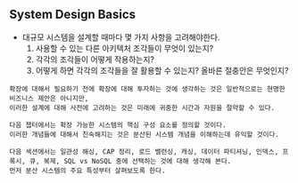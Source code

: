 ## System Design Basics
- 대규모 시스템을 설계할 때마다 몇 가지 사항을 고려해야한다.
    1. 사용할 수 있는 다른 아키텍처 조각들이 무엇이 있는지?
    2. 각각의 조각들이 어떻게 작용하는지?
    3. 어떻게 하면 각각의 조각들을 잘 활용할 수 있는지? 올바른 절충안은 무엇인지?

```text
확장에 대해서 필요하기 전에 확장에 대해 투자하는 것에 생각하는 것은 일반적으로는 현명한 비즈니스 제안은 아니지만,
이러한 설계에 대해 사전에 고려하는 것은 미래에 귀중한 시간과 자원을 절약할 수 있다.

다음 챕터에서는 확장 가능한 시스템의 핵심 구성 요소를 정의할 것이다.
이러한 개념들에 대해서 친숙해지는 것은 분산된 시스템 개념을 이해하는데 유익할 것이다.

다음 섹션에서는 일관성 해싱, CAP 정리, 로드 밸런싱, 캐싱, 데이터 파티셔닝, 인덱스, 프록시, 큐, 복제, SQL vs NoSQL 중에 선택하는 것에 대해 생각해 본다.
먼저 분산 시스템의 주요 특성부터 살펴보도록 한다.
```
